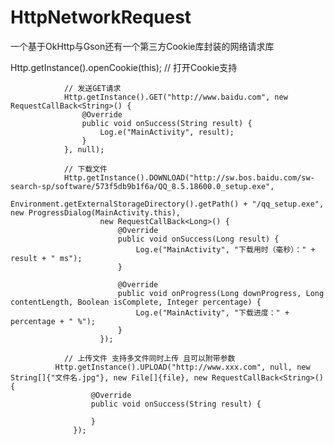 # HttpNetworkRequest
一个基于OkHttp与Gson还有一个第三方Cookie库封装的网络请求库

Http.getInstance().openCookie(this);    // 打开Cookie支持

                // 发送GET请求
                Http.getInstance().GET("http://www.baidu.com", new RequestCallBack<String>() {
                    @Override
                    public void onSuccess(String result) {
                        Log.e("MainActivity", result);
                    }
                }, null);
                
                // 下载文件
                Http.getInstance().DOWNLOAD("http://sw.bos.baidu.com/sw-search-sp/software/573f5db9b1f6a/QQ_8.5.18600.0_setup.exe",
                        Environment.getExternalStorageDirectory().getPath() + "/qq_setup.exe", new ProgressDialog(MainActivity.this),
                        new RequestCallBack<Long>() {
                            @Override
                            public void onSuccess(Long result) {
                                Log.e("MainActivity", "下载用时（毫秒）：" + result + " ms");
                            }

                            @Override
                            public void onProgress(Long downProgress, Long contentLength, Boolean isComplete, Integer percentage) {
                                Log.e("MainActivity", "下载进度：" + percentage + " %");
                            }
                        });
                        
                // 上传文件 支持多文件同时上传 且可以附带参数
              Http.getInstance().UPLOAD("http://www.xxx.com", null, new String[]{"文件名.jpg"}, new File[]{file}, new RequestCallBack<String>() {
                      @Override
                      public void onSuccess(String result) {

                      }
                  });
